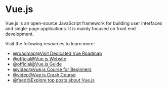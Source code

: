 # Vue.js

Vue.js is an open-source JavaScript framework for building user interfaces and single-page applications. It is mainly focused on front end development.

Visit the following resources to learn more:

- [@roadmap@Visit Dedicated Vue Roadmap](https://roadmap.sh/vue)
- [@official@Vue.js Website](https://vuejs.org/)
- [@official@Vue.js Guide](https://vuejs.org/v2/guide/)
- [@video@Vue.js Course for Beginners](https://www.youtube.com/watch?v=FXpIoQ_rT_c)
- [@video@Vue.js Crash Course](https://www.youtube.com/watch?v=qZXt1Aom3Cs)
- [@feed@Explore top posts about Vue.js](https://app.daily.dev/tags/vuejs?ref=roadmapsh)